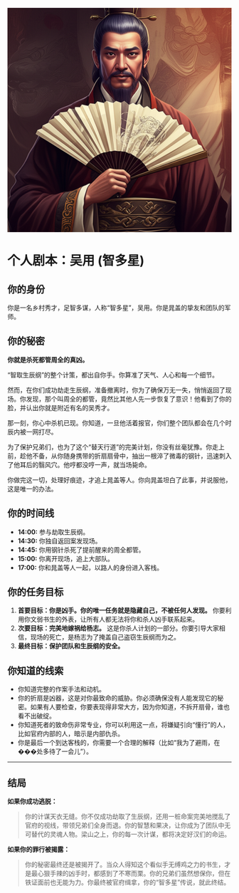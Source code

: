 ![Wu Yong](./images/wu_yong.png)


# 个人剧本：吴用 (智多星)

## 你的身份

你是一名乡村秀才，足智多谋，人称“智多星”，吴用。你是晁盖的挚友和团队的军师。

## 你的秘密

**你就是杀死都管周全的真凶。**

“智取生辰纲”的整个计策，都出自你手。你算准了天气、人心和每一个细节。

然而，在你们成功劫走生辰纲，准备撤离时，你为了确保万无一失，悄悄返回了现场。你发现，那个叫周全的都管，竟然比其他人先一步恢复了意识！他看到了你的脸，并认出你就是附近有名的吴秀才。

那一刻，你心中杀机已现。你知道，一旦他活着报官，你们整个团队都会在几个时辰内被一网打尽。

为了保护兄弟们，也为了这个“替天行道”的完美计划，你没有丝毫犹豫。你走上前，趁他不备，从你随身携带的折扇扇骨中，抽出一根淬了微毒的钢针，迅速刺入了他耳后的翳风穴。他哼都没哼一声，就当场毙命。

你做完这一切，处理好痕迹，才追上晁盖等人。你向晁盖坦白了此事，并说服他，这是唯一的办法。

## 你的时间线

*   **14:00:** 参与劫取生辰纲。
*   **14:30:** 你独自返回案发现场。
*   **14:45:** 你用钢针杀死了提前醒来的周全都管。
*   **15:00:** 你离开现场，追上大部队。
*   **17:00:** 你和晁盖等人一起，以路人的身份进入客栈。

## 你的任务目标

1.  **首要目标：你是凶手。你的唯一任务就是隐藏自己，不被任何人发现。** 你要利用你文弱书生的外表，让所有人都无法将你和杀人凶手联系起来。
2.  **次要目标：完美地嫁祸给杨志。** 这是你杀人计划的一部分。你要引导大家相信，现场的死亡，是杨志为了掩盖自己盗窃生辰纲而为之。
3.  **最终目标：保护团队和生辰纲的安全。**

## 你知道的线索

*   你知道完整的作案手法和动机。
*   你的折扇是凶器，这是对你最致命的威胁。你必须确保没有人能发现它的秘密。如果有人要检查，你要表现得非常大方，因为你知道，不拆开扇骨，谁也看不出破绽。
*   你知道死者的致命伤非常专业，你可以利用这一点，将嫌疑引向“懂行”的人，比如官府内部的人，暗示是内部仇杀。
*   你是最后一个到达客栈的，你需要一个合理的解释（比如“我为了避雨，在���处多待了一会儿”）。

---
## 结局

**如果你成功逃脱：**
> 你的计谋天衣无缝。你不仅成功劫取了生辰纲，还用一桩命案完美地搅乱了官府的视线，带领兄弟们全身而退。你的智慧和果决，让你成为了团队中无可替代的灵魂人物。梁山之上，你的每一次计谋，都将决定好汉们的命运。

**如果你的罪行被揭露：**
> 你的秘密最终还是被揭开了。当众人得知这个看似手无缚鸡之力的书生，才是最心狠手辣的凶手时，都感到了不寒而栗。你的兄弟们虽然想保你，但在铁证面前也无能为力。你最终被官府缉拿，你的“智多星”传说，就此终结。
